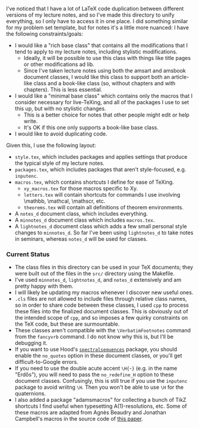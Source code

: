 I've noticed that I have a lot of LaTeX code duplication between different versions of my lecture
notes, and so I've made this directory to unify everything, so I only have to access it in one
place. I did something similar for my problem set template, but for notes it's a little more
nuanced: I have the following constraints/goals:

- I would like a "rich base class" that contains all the modifications that I tend to apply to my
  lecture notes, including stylistic modifications.
  	* Ideally, it will be possible to use this class with things like title pages or other
	  modifications ad lib.
	* Since I've taken lecture notes using both the amsart and amsbook document classes, I would
	  like this class to support both an article-like class and a book-like class (so, without
	  chapters and with chapters). This is less essential.
- I would like a "minimal base class" which contains only the macros that I consider necessary for
  live-TeXing, and all of the packages I use to set this up, but with no stylistic changes.
  	* This is a better choice for notes that other people might edit or help write.
	* It's OK if this one only supports a book-like base class.
- I would like to avoid duplicating code.

Given this, I use the following layout:

- `style.tex`, which includes packages and applies settings that produce the typical style of my
   lecture notes.
- `packages.tex`, which includes packages that aren't style-focused, e.g. `inputenc`.
- `macros.tex`, which contains shortcuts I define for ease of TeXing.
	- `xy_macros.tex` for those macros specific to Xy.
	- `letters.tex` will contain shortcuts for commands I use involving \mathbb, \mathcal, \mathscr,
	   etc.
	- `theorems.tex` will contain all definitions of theorem environments.
- A `notes_d` document class, which includes everything.
- A `minnotes_d` document class which includes `macros.tex`.
- A `lightnotes_d` document class which adds a few small personal style changes to `minnotes_d`.
  So far I've been using `lightnotes_d` to take notes in seminars, whereas `notes_d` will be used for classes.

### Current Status

- The class files in this directory can be used in your TeX documents; they were built out of the files in
  the `src/` directory using the Makefile.
- I've used `minnotes_d`, `lightnotes_d`, and `notes_d` extensively and am pretty happy with them.
- I will likely be updating my macros whenever I discover new useful ones.
- `.cls` files are not allowed to include files through relative class names, so in order to share code
  between these classes, I used `cpp` to process these files into the finalized document classes. This
  is obviously out of the intended scope of `cpp`, and so imposes a few quirky constraints on the TeX code,
  but these are surmountable.
- These classes aren't compatible with the `\VerbatimFootnotes` command from the `fancyvrb` command. I do not
  know why this is, but I'll be debugging it.
- If you want to use Hood's [`spectralsequences`](https://github.com/hoodmane/spectralsequences) package, you should
  enable the `no_quotes` option in these document classes, or you'll get difficult-to-Google errors.
- If you need to use the double acute accent `\H{`-`}` (e.g. in the name "Erdős"), you will need to pass the
  `no_redefine_H` option to these document classes. Confusingly, this is still true if you use the `inputenc`
  package to avoid wriitng `\H`. Then you won't be able to use `\H` for the quaternions.
- I also added a package "adamsmacros" for collecting a bunch of TikZ shortcuts I find useful when typesetting
  A(1)-resolutions, etc. Some of these macros are adapted from Agnès Beaudry and Jonathan Campbell's macros in the
  source code of [this paper](https://arxiv.org/abs/1801.07530).

